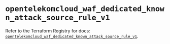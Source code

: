 # `opentelekomcloud_waf_dedicated_known_attack_source_rule_v1`

Refer to the Terraform Registry for docs: [`opentelekomcloud_waf_dedicated_known_attack_source_rule_v1`](https://registry.terraform.io/providers/opentelekomcloud/opentelekomcloud/1.36.0/docs/resources/waf_dedicated_known_attack_source_rule_v1).
